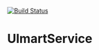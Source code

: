 [![Build Status](https://travis-ci.org/powerlord1990/HW5.1.-Ulmart.svg?branch=master)](https://travis-ci.org/powerlord1990/HW5.1.-Ulmart)

# UlmartService